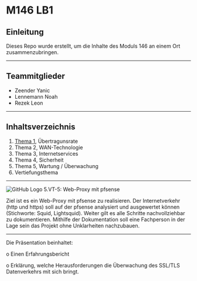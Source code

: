 # M146 LB1 

<h2>Einleitung</h2>

Dieses Repo wurde erstellt, um die Inhalte des Moduls 146 an einem Ort zusammenzubringen.

---

<h2>Teammitglieder</h2>

- Zeender Yanic 
- Lennemann Noah
- Rezek Leon

---

<h2>Inhaltsverzeichnis</h2>

1. <a href="www.google.ch">Thema 1</a>, Übertragunsrate
2. Thema 2, WAN-Technologie
3. Thema 3, Internetservices
4. Thema 4, Sicherheit
5. Thema 5, Wartung / Überwachung
6. Vertiefungsthema

---

![GitHub Logo](https://www.pro-fekt.de/media/image/31/70/44/pfSenseColorLogoRegisteredRGB.png)
5.VT-5: Web-Proxy mit pfsense 

Ziel ist es ein Web-Proxy mit pfsense zu realisieren. Der Internetverkehr (http und https) soll auf der pfsense analysiert und ausgewertet können (Stichworte: Squid, Lightsquid). Weiter gilt es alle Schritte nachvollziehbar zu dokumentieren. Mithilfe der Dokumentation soll eine Fachperson in der Lage sein das Projekt ohne Unklarheiten nachzubauen.

--- 
Die Präsentation beinhaltet:

o Einen Erfahrungsbericht

o Erklärung, welche Herausforderungen die Überwachung des SSL/TLS Datenverkehrs mit sich bringt.
